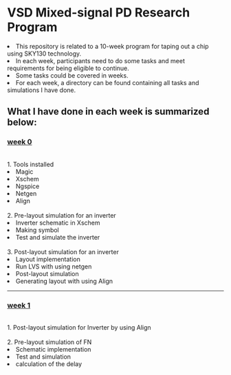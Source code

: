 # VSD Mixed-signal PD Research Program
<li> This repository is related to a 10-week program for taping out a chip using SKY130 technology.<br>
<li> In each week, participants need to do some tasks and meet requirements for being eligible to continue.<br>
<li> Some tasks could be covered in weeks.<br>
<li> For each week, a directory can be found containing all tasks and simulations I have done. <br>
  
 ## What I have done in each week is summarized below:<br>
  
### [week 0](https://github.com/miladvafaieenezhad/msvsdwcomp/tree/main/week%200)
<br>  
1. Tools installed
<li> Magic<br>   
<li> Xschem<br>
<li> Ngspice<br>
<li> Netgen <br>
<li> Align<br>
<br>
2. Pre-layout simulation for an inverter<br>
  
<li> Inverter schematic in Xschem<br>
<li> Making symbol <br>
<li> Test and simulate the inverter<br>
<br>
3. Post-layout simulation for an inverter<br>
  
<li> Layout implementation <br>
<li> Run LVS with using netgen<br>
<li> Post-layout simulation<br>
<li> Generating layout with using Align<br>
<hr>
  
### [week 1](https://github.com/miladvafaieenezhad/msvsdwcomp/tree/main/week%201)
<br>
1. Post-layout simulation for Inverter by using Align 
<br>
<br>
2. Pre-layout simulation of FN
<li> Schematic implementation
<li> Test and simulation
<li> calculation of the delay
